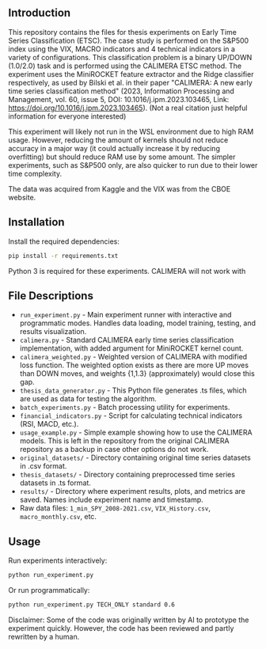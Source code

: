 ## Introduction
This repository contains the files for thesis experiments on Early Time Series Classification (ETSC). The case study is performed on the S&P500 index using the VIX, MACRO indicators and 4 technical indicators in a variety of configurations. This classification problem is a binary UP/DOWN (1.0/2.0) task and is performed using the CALIMERA ETSC method. The experiment uses the MiniROCKET feature extractor and the Ridge classifier respectively, as used by Bilski et al. in their paper "CALIMERA: A new early time series classification method" (2023, Information Processing and Management, vol. 60, issue 5, DOI: 10.1016/j.ipm.2023.103465, Link: https://doi.org/10.1016/j.ipm.2023.103465).
(Not a real citation just helpful information for everyone interested) 

This experiment will likely not run in the WSL environment due to high RAM usage. However, reducing the amount of kernels should not reduce accuracy in a major way (it could actually increase it by reducing overfitting) but should reduce RAM use by some amount. The simpler experiments, such as S&P500 only, are also quicker to run due to their lower time complexity.

The data was acquired from Kaggle and the VIX was from the CBOE website.

## Installation

Install the required dependencies:

```bash
pip install -r requirements.txt
```

Python 3 is required for these experiments. CALIMERA will not work with 

## File Descriptions

- `run_experiment.py` - Main experiment runner with interactive and programmatic modes. Handles data loading, model training, testing, and results visualization.
- `calimera.py` - Standard CALIMERA early time series classification implementation, with added argument for MiniROCKET kernel count.
- `calimera_weighted.py` - Weighted version of CALIMERA with modified loss function. The weighted option exists as there are more UP moves than DOWN moves, and weights {1,1.3} (approximately) would close this gap.
- `thesis_data_generator.py` - This Python file generates .ts files, which are used as data for testing the algorithm.
- `batch_experiments.py` - Batch processing utility for experiments.
- `financial_indicators.py` - Script for calculating technical indicators (RSI, MACD, etc.).
- `usage_example.py` - Simple example showing how to use the CALIMERA models. This is left in the repository from the original CALIMERA repository as a backup in case other options do not work.
- `original_datasets/` - Directory containing original time series datasets in .csv format.
- `thesis_datasets/` - Directory containing preprocessed time series datasets in .ts format.
- `results/` - Directory where experiment results, plots, and metrics are saved. Names include experiment name and timestamp.
- Raw data files: `1_min_SPY_2008-2021.csv`, `VIX_History.csv`, `macro_monthly.csv`, etc.

## Usage

Run experiments interactively:
```bash
python run_experiment.py
```

Or run programmatically:
```bash
python run_experiment.py TECH_ONLY standard 0.6
```

Disclaimer: Some of the code was originally written by AI to prototype the experiment quickly. However, the code has been reviewed and partly rewritten by a human.